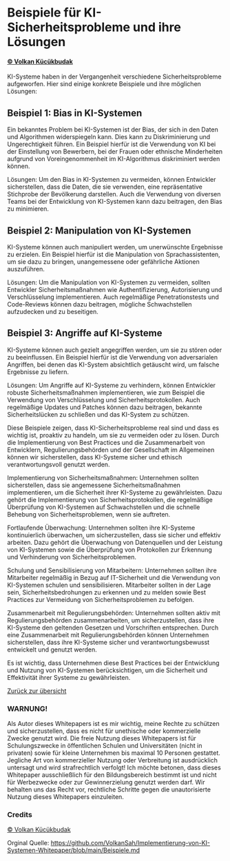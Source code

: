 # Beispiele für KI-Sicherheitsprobleme und ihre Lösungen
#### [© Volkan Kücükbudak](https://github.com/volkansah)
KI-Systeme haben in der Vergangenheit verschiedene Sicherheitsprobleme aufgeworfen. Hier sind einige konkrete Beispiele und ihre möglichen Lösungen:

## Beispiel 1: Bias in KI-Systemen
Ein bekanntes Problem bei KI-Systemen ist der Bias, der sich in den Daten und Algorithmen widerspiegeln kann. Dies kann zu Diskriminierung und Ungerechtigkeit führen. Ein Beispiel hierfür ist die Verwendung von KI bei der Einstellung von Bewerbern, bei der Frauen oder ethnische Minderheiten aufgrund von Voreingenommenheit im KI-Algorithmus diskriminiert werden können.

Lösungen: Um den Bias in KI-Systemen zu vermeiden, können Entwickler sicherstellen, dass die Daten, die sie verwenden, eine repräsentative Stichprobe der Bevölkerung darstellen. Auch die Verwendung von diversen Teams bei der Entwicklung von KI-Systemen kann dazu beitragen, den Bias zu minimieren.

## Beispiel 2: Manipulation von KI-Systemen
KI-Systeme können auch manipuliert werden, um unerwünschte Ergebnisse zu erzielen. Ein Beispiel hierfür ist die Manipulation von Sprachassistenten, um sie dazu zu bringen, unangemessene oder gefährliche Aktionen auszuführen.

Lösungen: Um die Manipulation von KI-Systemen zu vermeiden, sollten Entwickler Sicherheitsmaßnahmen wie Authentifizierung, Autorisierung und Verschlüsselung implementieren. Auch regelmäßige Penetrationstests und Code-Reviews können dazu beitragen, mögliche Schwachstellen aufzudecken und zu beseitigen.

## Beispiel 3: Angriffe auf KI-Systeme
KI-Systeme können auch gezielt angegriffen werden, um sie zu stören oder zu beeinflussen. Ein Beispiel hierfür ist die Verwendung von adversarialen Angriffen, bei denen das KI-System absichtlich getäuscht wird, um falsche Ergebnisse zu liefern.

Lösungen: Um Angriffe auf KI-Systeme zu verhindern, können Entwickler robuste Sicherheitsmaßnahmen implementieren, wie zum Beispiel die Verwendung von Verschlüsselung und Sicherheitsprotokollen. Auch regelmäßige Updates und Patches können dazu beitragen, bekannte Sicherheitslücken zu schließen und das KI-System zu schützen.


Diese Beispiele zeigen, dass KI-Sicherheitsprobleme real sind und dass es wichtig ist, proaktiv zu handeln, um sie zu vermeiden oder zu lösen. Durch die Implementierung von Best Practices und die Zusammenarbeit von Entwicklern, Regulierungsbehörden und der Gesellschaft im Allgemeinen können wir sicherstellen, dass KI-Systeme sicher und ethisch verantwortungsvoll genutzt werden.

Implementierung von Sicherheitsmaßnahmen: Unternehmen sollten sicherstellen, dass sie angemessene Sicherheitsmaßnahmen implementieren, um die Sicherheit ihrer KI-Systeme zu gewährleisten. Dazu gehört die Implementierung von Sicherheitsprotokollen, die regelmäßige Überprüfung von KI-Systemen auf Schwachstellen und die schnelle Behebung von Sicherheitsproblemen, wenn sie auftreten.

Fortlaufende Überwachung: Unternehmen sollten ihre KI-Systeme kontinuierlich überwachen, um sicherzustellen, dass sie sicher und effektiv arbeiten. Dazu gehört die Überwachung von Datenquellen und der Leistung von KI-Systemen sowie die Überprüfung von Protokollen zur Erkennung und Verhinderung von Sicherheitsproblemen.

Schulung und Sensibilisierung von Mitarbeitern: Unternehmen sollten ihre Mitarbeiter regelmäßig in Bezug auf IT-Sicherheit und die Verwendung von KI-Systemen schulen und sensibilisieren. Mitarbeiter sollten in der Lage sein, Sicherheitsbedrohungen zu erkennen und zu melden sowie Best Practices zur Vermeidung von Sicherheitsproblemen zu befolgen.

Zusammenarbeit mit Regulierungsbehörden: Unternehmen sollten aktiv mit Regulierungsbehörden zusammenarbeiten, um sicherzustellen, dass ihre KI-Systeme den geltenden Gesetzen und Vorschriften entsprechen. Durch eine Zusammenarbeit mit Regulierungsbehörden können Unternehmen sicherstellen, dass ihre KI-Systeme sicher und verantwortungsbewusst entwickelt und genutzt werden.

Es ist wichtig, dass Unternehmen diese Best Practices bei der Entwicklung und Nutzung von KI-Systemen berücksichtigen, um die Sicherheit und Effektivität ihrer Systeme zu gewährleisten.

[Zurück zur übersicht](README.md#Themen)

### WARNUNG!
Als Autor dieses Whitepapers ist es mir wichtig, meine Rechte zu schützen und sicherzustellen, dass es nicht für unethische oder kommerzielle Zwecke genutzt wird. Die freie Nutzung dieses Whitepapers ist für Schulungszwecke in öffentlichen Schulen und Universitäten (nicht in privaten) sowie für kleine Unternehmen bis maximal 10 Personen gestattet. Jegliche Art von kommerzieller Nutzung oder Verbreitung ist ausdrücklich untersagt und wird strafrechtlich verfolgt! Ich möchte betonen, dass dieses Whitepaper ausschließlich für den Bildungsbereich bestimmt ist und nicht für Werbezwecke oder zur Gewinnerzielung genutzt werden darf. Wir behalten uns das Recht vor, rechtliche Schritte gegen die unautorisierte Nutzung dieses Whitepapers einzuleiten.

### Credits
[© Volkan Kücükbudak](https://github.com/volkansah)

Orginal Quelle: https://github.com/VolkanSah/Implementierung-von-KI-Systemen-Whitepaper/blob/main/Beispiele.md
